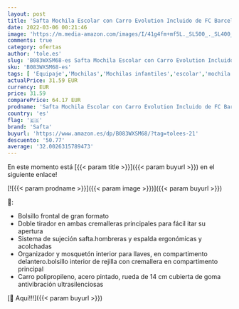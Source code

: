 ```yaml
---
layout: post
title: 'Safta Mochila Escolar con Carro Evolution Incluido de FC Barcelona'
date: 2022-03-06 00:21:46
image: 'https://m.media-amazon.com/images/I/41g4fm+mf5L._SL500_._SL400_.jpg'
comments: true
category: ofertas
author: 'tole.es'
slug: 'B083WXSM68-es Safta Mochila Escolar con Carro Evolution Incluido de FC...'
sku: 'B083WXSM68-es'
tags: [ 'Equipaje','Mochilas','Mochilas infantiles','escolar','mochila','safta', ]
actualPrice: 31.59 EUR
currency: EUR
price: 31.59
comparePrice: 64.17 EUR
prodname: 'Safta Mochila Escolar con Carro Evolution Incluido de FC Barcelona'
country: 'es'
flag: '🇪🇸'
brand: 'Safta'
buyurl: 'https://www.amazon.es/dp/B083WXSM68/?tag=tolees-21'
descuento: '50.77'
average: '32.0026315789473'
---
```


En este momento está [{{< param title >}}]({{< param buyurl >}}) en el siguiente enlace!

[![{{< param prodname >}}]({{< param image >}})]({{< param buyurl >}})

🔎:

- Bolsillo frontal de gran formato
- Doble tirador en ambas cremalleras principales para fácil itar su apertura
- Sistema de sujeción safta.hombreras y espalda ergonómicas y acolchadas
- Organizador y mosquetón interior para llaves, en compartimento delantero.bolsillo interior de rejilla con cremallera en compartimento principal
- Carro polipropileno, acero pintado, rueda de 14 cm cubierta de goma antivibración ultrasilenciosas

[🛒 Aquí!!!]({{< param buyurl >}})
